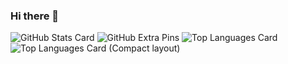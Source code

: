 ### Hi there 👋

![GitHub Stats Card](https://github-readme-stats.vercel.app/api?username=shion0625)
![GitHub Extra Pins](https://github-readme-stats.vercel.app/api/pin/?username=shion0625&repo=homebridge-switchbot-for-mac)
![Top Languages Card](https://github-readme-stats.vercel.app/api/top-langs/?username=shion0625)
![Top Languages Card (Compact layout)](https://github-readme-stats.vercel.app/api/top-langs/?username=shion0625&layout=compact)

<!--
**shion0625/shion0625** is a ✨ _special_ ✨ repository because its `README.md` (this file) appears on your GitHub profile.

Here are some ideas to get you started:

- 🔭 I’m currently working on ...
- 🌱 I’m currently learning ...
- 👯 I’m looking to collaborate on ...
- 🤔 I’m looking for help with ...
- 💬 Ask me about ...
- 📫 How to reach me: ...
- 😄 Pronouns: ...
- ⚡ Fun fact: ...
-->
